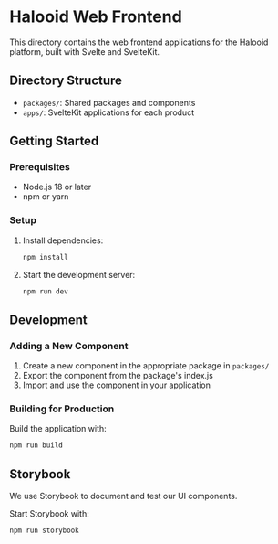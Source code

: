 # Halooid Web Frontend

This directory contains the web frontend applications for the Halooid platform, built with Svelte and SvelteKit.

## Directory Structure

- `packages/`: Shared packages and components
- `apps/`: SvelteKit applications for each product

## Getting Started

### Prerequisites

- Node.js 18 or later
- npm or yarn

### Setup

1. Install dependencies:
   ```bash
   npm install
   ```

2. Start the development server:
   ```bash
   npm run dev
   ```

## Development

### Adding a New Component

1. Create a new component in the appropriate package in `packages/`
2. Export the component from the package's index.js
3. Import and use the component in your application

### Building for Production

Build the application with:
```bash
npm run build
```

## Storybook

We use Storybook to document and test our UI components.

Start Storybook with:
```bash
npm run storybook
```
